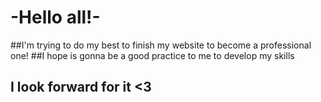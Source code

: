 # -Hello all!-
##I'm trying to do my best to finish my website to become a professional one!
##I hope is gonna be a good practice to me to develop my skills
## I look forward for it <3
